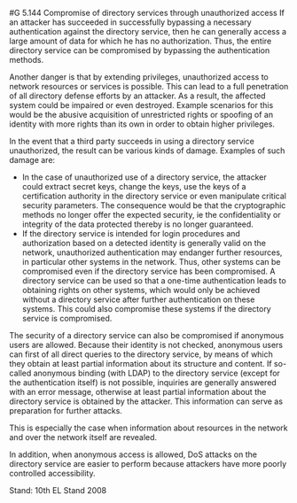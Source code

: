 #G 5.144 Compromise of directory services through unauthorized access
If an attacker has succeeded in successfully bypassing a necessary authentication against the directory service, then he can generally access a large amount of data for which he has no authorization. Thus, the entire directory service can be compromised by bypassing the authentication methods.

Another danger is that by extending privileges, unauthorized access to network resources or services is possible. This can lead to a full penetration of all directory defense efforts by an attacker. As a result, the affected system could be impaired or even destroyed. Example scenarios for this would be the abusive acquisition of unrestricted rights or spoofing of an identity with more rights than its own in order to obtain higher privileges.

In the event that a third party succeeds in using a directory service unauthorized, the result can be various kinds of damage. Examples of such damage are:

* In the case of unauthorized use of a directory service, the attacker could extract secret keys, change the keys, use the keys of a certification authority in the directory service or even manipulate critical security parameters. The consequence would be that the cryptographic methods no longer offer the expected security, ie the confidentiality or integrity of the data protected thereby is no longer guaranteed.
* If the directory service is intended for login procedures and authorization based on a detected identity is generally valid on the network, unauthorized authentication may endanger further resources, in particular other systems in the network. Thus, other systems can be compromised even if the directory service has been compromised. A directory service can be used so that a one-time authentication leads to obtaining rights on other systems, which would only be achieved without a directory service after further authentication on these systems. This could also compromise these systems if the directory service is compromised.


The security of a directory service can also be compromised if anonymous users are allowed. Because their identity is not checked, anonymous users can first of all direct queries to the directory service, by means of which they obtain at least partial information about its structure and content. If so-called anonymous binding (with LDAP) to the directory service (except for the authentication itself) is not possible, inquiries are generally answered with an error message, otherwise at least partial information about the directory service is obtained by the attacker. This information can serve as preparation for further attacks.

This is especially the case when information about resources in the network and over the network itself are revealed.

In addition, when anonymous access is allowed, DoS attacks on the directory service are easier to perform because attackers have more poorly controlled accessibility.

Stand: 10th EL Stand 2008



